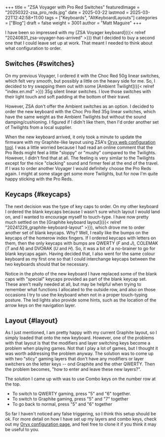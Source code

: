 +++
title = "ZSA Voyager with Pro Red Switches"
featuredImage = "20250322-zsa_pro_reds.jpg"
date = 2025-03-22
lastmod = 2025-03-22T12:42:58+11:00
tags = ["Keyboards", "AltKeyboardLayouts"]
categories = ["Blog"]
draft = false
weight = 3001
author = "Matt Maguire"
+++

I have been so impressed with my [ZSA Voyager keyboard]({{< relref "20240831_zsa-voyager-has-arrived" >}}) that I decided to buy a second one that I could leave set up at work. That meant I needed to think about what configuration to order.


## Switches {#switches}

On my previous Voyager, I ordered it with the Choc Red 50g linear switches, which felt very smooth, but possibly a little on the heavy side for me. So, I decided to try swapping them out with some [Ambient Twilight]({{< relref "index.en.md" >}}) 35g silent linear switches. I love those switches with their light touch and soft padding at the bottom of their travel.

However, ZSA don't offer the Ambient switches as an option. I decided to order the new keyboard with the Choc Pro Red 35g linear switches, which have the same weight as the Ambient Twilights but without the sound damping/cushioning. I figured if I didn't like them, then I'd order another set of Twilights from a local supplier.

When the new keyboard arrived, it only took a minute to update the firmware with my Graphite-like layout using ZSA's [Oryx web configuration tool](https://configure.zsa.io/voyager/layouts/34PvY/latest/0). I was a little worried because I had read an online comment that the Pro Reds might feel a little "sloppy" or "mushy" compared to the Twilights. However, I didn't find that at all. The feeling is very similar to the Twilights except for the nice "clacking" sound and firmer feel at the end of the travel. If I was to order another Voyager I would definitely choose the Pro Reds again. I might at some stage get some more Twilights, but for now I'm quite happy sticking with the Pro Reds.


## Keycaps {#keycaps}

The next decision was the type of key caps to order. On my other keyboard I ordered the blank keycaps because I wasn't sure which layout I would land on, and I wanted to encourage myself to touch-type. I have now pretty much settled on the [Graphite keyboard layout]({{< relref "20241229_graphite-keyboard-layout" >}}), which drove me to order another set of blank keycaps. Why? Well, I really like the bumps on the keycaps of the homerow index fingers. If I ordered keycaps with letters on them, then the only keycaps with bumps are QWERTY (_F_ and _J_), COLEMAK (_T_ and _N_) and DVORAK (_U_ and _H_). So, it was a bit of a no-brainer to go for blank keycaps again. Having decided that, I also went for the same colour keyboard as my first one so that I could interchange keycaps between the two keyboards should that be necessary.

Notice in the photo of the new keyboard I have replaced some of the blank caps with "special" keycaps provided as part of the blank keycap set. These aren't really needed at all, but may be helpful when trying to remember what functions I allocated to the outside row, and also on those occasions I try to use the keyboard when not in a proper touch-typing posture. The led lights also provide some hints, such as the location of the arrow keys on the navigation layer.


## Layout {#layout}

As I just mentioned, I am pretty happy with my current Graphite layout, so I simply loaded that onto the new keyboard. However, one of the problems with that layout is that the modifiers and layer switching keys become a problem when playing games. Not that I play a lot of games, but I thought it was worth addressing the problem anyway. The solution was to come up with two "sticy" gaming layers that don't have any modifiers or layer switchers on the letter keys -- ond Graphite and the other QWERTY. Then the problem becomes, "how to enter and leave these new layers?".

The solution I came up with was to use Combo keys on the number row at the top.

-   To switch to QWERTY gaming, press "5" and "6" together.
-   To switch to Graphite gaming, press "5" and "7" together
-   To go back to normal, press "5" and "6" together

So far I haven't noticed any false triggering, so I think this setup should be ok. For more detail on how I have set up my layers and combo keys, check out my [Oryx configuration page](https://configure.zsa.io/voyager/layouts/34PvY/latest/0), and feel free to clone it if you think it may be useful to you.

